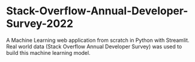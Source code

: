 # Stack-Overflow-Annual-Developer-Survey-2022

A Machine Learning web application from scratch in Python with Streamlit. Real world data (Stack Overflow Annual Developer Survey) was used to build this machine learning model.
